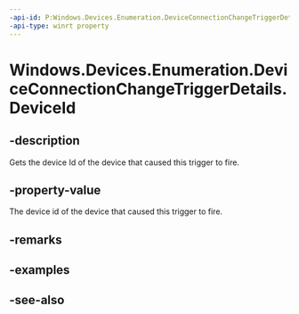 ```yaml
---
-api-id: P:Windows.Devices.Enumeration.DeviceConnectionChangeTriggerDetails.DeviceId
-api-type: winrt property
---
```


<!-- Property syntax
public string DeviceId { get; }
-->

# Windows.Devices.Enumeration.DeviceConnectionChangeTriggerDetails.DeviceId

## -description
Gets the device Id of the device that caused this trigger to fire.

## -property-value
The device id of the device that caused this trigger to fire.

## -remarks

## -examples

## -see-also
